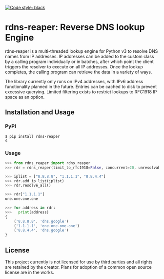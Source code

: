 [![Code style: black](https://img.shields.io/badge/code%20style-black-000000.svg)](https://github.com/ambv/black)

rdns-reaper: Reverse DNS lookup Engine
======================================

rdns-reaper is a multi-threaded lookup engine for Python v3 to resolve DNS names from IP addresses.  IP addresses can be added to the custom class by a calling program individually or in batches, after which point the client triggers the resolver to execute on all IP addresses.  Once the lookup completes, the calling program can retrieve the data in a variety of ways.

The library currently only runs on IPv4 addresses, with IPv6 address functionality planned in the future.  Entries can be cached to disk to prevent excessive querying.  Limited filtering exists to restrict lookups to RFC1918 IP space as an option.


Installation and Usage
----------------------


### PyPI
```shell
$ pip install rdns-reaper
$
```

### Usage
```python
>>> from rdns_reaper import rdns_reaper
>>> rdr = rdns_reaper(limit_to_rfc1918=False, concurrent=20, unresolvable=r"N\A")

>>> iplist = ["8.8.8.8", "1.1.1.1", "8.8.4.4"]
>>> rdr.add_ip_list(iplist)
>>> rdr.resolve_all()

>>> rdr["1.1.1.1"]
one.one.one.one

>>> for address in rdr:
>>>   print(address)
{
	('8.8.8.8', 'dns.google')
	('1.1.1.1', 'one.one.one.one')
	('8.8.4.4', 'dns.google')
}
```

License
-------

This project currently is not licensed for use by third parties and all rights are retained by the creator.  Plans for adoption of a common open source license are in the works.